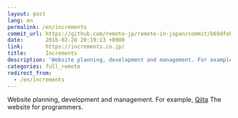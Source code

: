 ```yaml
---
layout: post
lang: en
permalink: /en/increments
commit_url: https://github.com/remote-jp/remote-in-japan/commit/b69dfeba9256bf20978bc929423c5c439b808250
date:       2016-02-28 20:19:13 +0900
link:       https://increments.co.jp/
title:      Increments
description: 'Website planning, development and management. For example, Qiita The website for programmers.'
categories: full_remote
redirect_from:
  - /en/increments
---
```


<p>Website planning, development and management. For example, <a href="https://qiita.com">Qiita</a> The website for programmers.</p>

